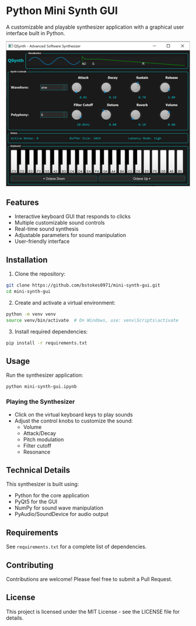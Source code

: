 # Python Mini Synth GUI

A customizable and playable synthesizer application with a graphical user interface built in Python.

<!-- <img src="./images/mini-synth-gui.png" alt="" width="500"/> -->

![](./images/mini-synth-gui.png)

## Features

- Interactive keyboard GUI that responds to clicks
- Multiple customizable sound controls
- Real-time sound synthesis
- Adjustable parameters for sound manipulation
- User-friendly interface

## Installation

1. Clone the repository:
```bash
git clone https://github.com/bstokes0971/mini-synth-gui.git
cd mini-synth-gui
```

2. Create and activate a virtual environment:
```bash
python -m venv venv
source venv/bin/activate  # On Windows, use: venv\Scripts\activate
```

3. Install required dependencies:
```bash
pip install -r requirements.txt
```

## Usage

Run the synthesizer application:
```bash
python mini-synth-gui.ipynb
```

### Playing the Synthesizer
- Click on the virtual keyboard keys to play sounds
- Adjust the control knobs to customize the sound:
  - Volume
  - Attack/Decay
  - Pitch modulation
  - Filter cutoff
  - Resonance

## Technical Details

This synthesizer is built using:
- Python for the core application
- PyQt5 for the GUI 
- NumPy for sound wave manipulation
- PyAudio/SoundDevice for audio output

## Requirements

See `requirements.txt` for a complete list of dependencies.

## Contributing

Contributions are welcome! Please feel free to submit a Pull Request.

## License

This project is licensed under the MIT License - see the LICENSE file for details.